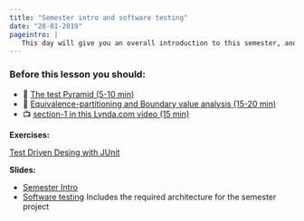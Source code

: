 ```yaml
---
title: "Semester intro and software testing"
date: "28-01-2019"
pageintro: | 
   This day will give you an overall introduction to this semester, and after that we will start with the topic Testing
---
```


### Before this lesson you should:

<!--BEGIN readings ##-->

- :book: [The test Pyramid (5-10 min)](https://martinfowler.com/bliki/TestPyramid.html)
- :book: [Equivalence-partitioning and Boundary value analysis (15-20 min)](https://www.guru99.com/equivalence-partitioning-boundary-value-analysis.html)
- :tv: [section-1 in this Lynda.com video (15 min)](https://www.lynda.com/Software-Development-tutorials/What-kind-testing/124398/137958-4.html?srchtrk=index%3a6%0alinktypeid%3a2%0aq%3aTDD%0apage%3a1%0as%3arelevance%0asa%3atrue%0aproducttypeid%3a2)

<!--END readings ##-->

**Exercises:** 
<!--BEGIN exercises ##-->
[Test Driven Desing with JUnit](https://docs.google.com/document/d/107xr-XJY9qPyYKZlWZW6usw5xuZm48pNrwKPBQ3F9WE/edit?usp=sharing)
<!--END exercises ##-->
  
**Slides:** 
<!--BEGIN slides ##-->
- [Semester Intro](https://docs.google.com/presentation/d/1ta1GsQeeXvno0MwWrWaKsSMHxrvfE37oViMuKzrhIxs/edit?usp=sharing)
- [Software testing](https://docs.google.com/presentation/d/1_jtoNu4C6zcNU0RkDl_QBFFxRb4MnWZWaRGa3nO3mvg/edit?usp=sharing) Includes the required architecture for the semester project
<!--END slides ##-->